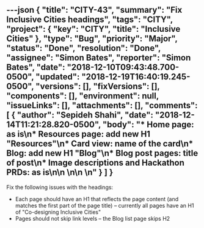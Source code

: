 ---json
{
  "title": "CITY-43",
  "summary": "Fix Inclusive Cities headings",
  "tags": "CITY",
  "project": {
    "key": "CITY",
    "title": "Inclusive Cities"
  },
  "type": "Bug",
  "priority": "Major",
  "status": "Done",
  "resolution": "Done",
  "assignee": "Simon Bates",
  "reporter": "Simon Bates",
  "date": "2018-12-10T09:43:48.700-0500",
  "updated": "2018-12-19T16:40:19.245-0500",
  "versions": [],
  "fixVersions": [],
  "components": [],
  "environment": null,
  "issueLinks": [],
  "attachments": [],
  "comments": [
    {
      "author": "Sepideh Shahi",
      "date": "2018-12-14T11:21:28.820-0500",
      "body": "* Home page: as is\n* Resources page: add new H1 \"Resources\"\n* Card view: name of the card\n* Blog: add new H1 \"Blog\"\n* Blog post pages: title of post\n* Image descriptions and Hackathon PRDs: as is\n\n \n\n \n"
    }
  ]
}
---
Fix the following issues with the headings:

* Each page should have an H1 that reflects the page content (and matches the first part of the page title) – currently all pages have an H1 of "Co-designing Inclusive Cities"
* Pages should not skip link levels – the Blog list page skips H2

        
